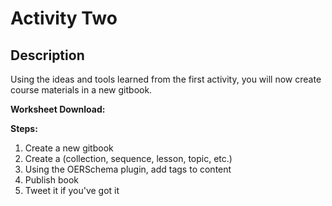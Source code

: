 # Activity Two

## Description
Using the ideas and tools learned from the first activity, you will now create course materials in a new gitbook.

**Worksheet Download:**

**Steps:**
1. Create a new gitbook
2. Create a (collection, sequence, lesson, topic, etc.)
3. Using the OERSchema plugin, add tags to content
4. Publish book
5. Tweet it if you've got it

